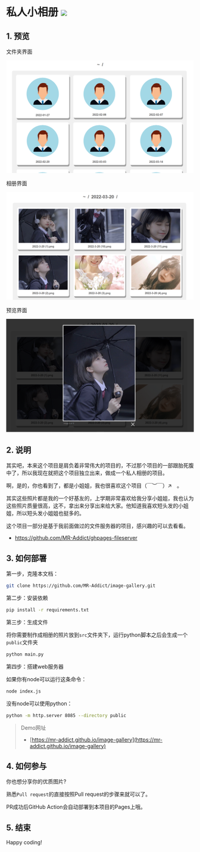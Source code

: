 <h1>私人小相册 <img src="https://github.com/MR-Addict/image-gallery/actions/workflows/pages.yml/badge.svg?branch=main"/></h1>

## 1. 预览

文件夹界面

![Folder](images/gallery-folder.png)

相册界面

![Image](images/gallery-image.png)

预览界面

![Preview](images/gallery-preview.png)

## 2. 说明

其实吧，本来这个项目是肩负着非常伟大的项目的，不过那个项目的一部跟胎死腹中了，所以我现在就把这个项目独立出来，做成一个私人相册的项目。

啊，是的，你也看到了，都是小姐姐，我也很喜欢这个项目（￣︶￣）↗　。

其实这些照片都是我的一个好基友的，上学期非常喜欢给我分享小姐姐，我也认为这些照片质量很高，这不，拿出来分享出来给大家。他知道我喜欢短头发的小姐姐，所以短头发小姐姐也挺多的。

这个项目一部分是基于我前面做过的文件服务器的项目，感兴趣的可以去看看。

- https://github.com/MR-Addict/ghpages-fileserver

## 3. 如何部署

第一步，克隆本文档：

```bash
git clone https://github.com/MR-Addict/image-gallery.git
```

第二步：安装依赖

```bash
pip install -r requirements.txt
```

第三步：生成文件

将你需要制作成相册的照片放到`src`文件夹下，运行python脚本之后会生成一个`public`文件夹

```bash
python main.py
```

第四步：搭建web服务器

如果你有node可以运行这条命令：

```bash
node index.js
```

没有node可以使用python：

```bash
python -m http.server 8085 --directory public
```

> Demo网址
> - [https://mr-addict.github.io/image-gallery](https://mr-addict.github.io/image-gallery)

## 4. 如何参与

你也想分享你的优质图片?

熟悉`Pull request`的直接按照Pull request的步骤来就可以了。

PR成功后GitHub Action会自动部署到本项目的Pages上哦。

## 5. 结束

Happy coding!
